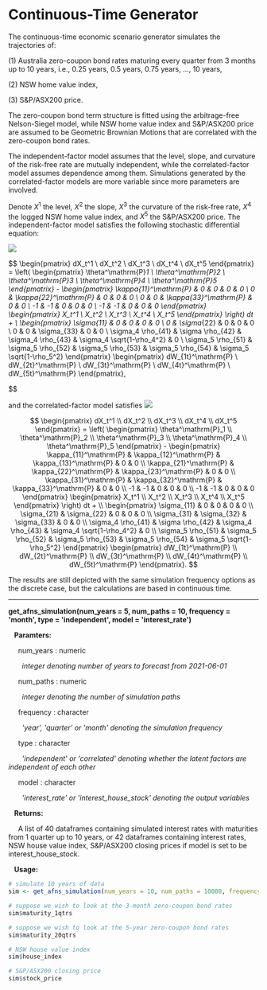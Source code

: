 # Continuous-Time Generator

The continuous-time economic scenario generator simulates the trajectories of: 

(1) Australia zero-coupon bond rates maturing every quarter from 3 months up to 10 years, i.e., 0.25 years, 0.5 years, 0.75 years, ..., 10 years, 

(2) NSW home value index,  

(3) S&P/ASX200 price. 

The zero-coupon bond term structure is fitted using the arbitrage-free Nelson-Siegel model, while NSW home value index and S&P/ASX200 price are assumed to be Geometric Brownian Motions that are correlated with the zero-coupon bond rates. 

The independent-factor model assumes that the level, slope, and curvature of the risk-free rate are mutually independent, while the correlated-factor model assumes dependence among them. Simulations generated by the correlated-factor models are more variable since more parameters are involved. 

Denote $X^1$ the level, $X^2$ the slope, $X^3$ the curvature of the risk-free rate, $X^4$ the logged NSW home value index, and $X^5$ the S&P/ASX200 price. The independent-factor model satisfies the following stochastic differential equation: 

![](https://latex.codecogs.com/svg.latex?\begin{pmatrix}&space;&space;&space;&space;&space;&space;&space;&space;dX_t^1&space;\\&space;dX_t^2&space;\\&space;dX_t^3&space;\\&space;dX_t^4&space;\\&space;dX_t^5\end{pmatrix}&space;=&space;\left(&space;\begin{pmatrix}&space;&space;&space;&space;&space;&space;&space;&space;\theta^\mathrm{P}_1&space;\\&space;\theta^\mathrm{P}_2&space;\\&space;\theta^\mathrm{P}_3&space;\\&space;\theta^\mathrm{P}_4&space;\\&space;\theta^\mathrm{P}_5\end{pmatrix}&space;-&space;\begin{pmatrix}&space;&space;&space;&space;&space;&space;&space;&space;\kappa_{11}^\mathrm{P}&space;&&space;0&space;&&space;0&space;&&space;0&space;&&space;0&space;\\&space;0&space;&&space;\kappa_{22}^\mathrm{P}&space;&&space;0&space;&&space;0&space;&&space;0&space;\\&space;0&space;&&space;0&space;&&space;\kappa_{33}^\mathrm{P}&space;&&space;0&space;&&space;0&space;\\&space;-1&space;&&space;-1&space;&&space;0&space;&&space;0&space;&&space;0&space;\\&space;-1&space;&&space;-1&space;&&space;0&space;&&space;0&space;&&space;0\end{pmatrix}&space;\begin{pmatrix}&space;&space;&space;&space;X_t^1&space;\\&space;X_t^2&space;\\&space;X_t^3&space;\\&space;X_t^4&space;\\&space;X_t^5\end{pmatrix}&space;\right)&space;dt&space;&plus;&space;\\&space;\begin{pmatrix}\sigma_{11}&space;&&space;0&space;&&space;0&space;&&space;0&space;&&space;0&space;\\&space;0&space;&&space;\sigma_{22}&space;&&space;0&space;&&space;0&space;&&space;0&space;\\&space;0&space;&&space;0&space;&&space;\sigma_{33}&space;&&space;0&space;&&space;0&space;\\&space;\sigma_4&space;\rho_{41}&space;&&space;\sigma&space;\rho_{42}&space;&&space;\sigma_4&space;\rho_{43}&space;&&space;\sigma_4&space;\sqrt{1-\rho_4^2}&space;&&space;0&space;\\&space;\sigma_5&space;\rho_{51}&space;&&space;\sigma_5&space;\rho_{52}&space;&&space;\sigma_5&space;\rho_{53}&space;&&space;\sigma_5&space;\rho_{54}&space;&&space;\sigma_5&space;\sqrt{1-\rho_5^2}\end{pmatrix}&space;\begin{pmatrix}dW_{1t}^\mathrm{P}&space;\\&space;dW_{2t}^\mathrm{P}&space;\\&space;dW_{3t}^\mathrm{P}&space;\\&space;dW_{4t}^\mathrm{P}&space;\\&space;dW_{5t}^\mathrm{P}\end{pmatrix},)

$$
\begin{pmatrix}
        dX_t^1 \\ dX_t^2 \\ dX_t^3 \\ dX_t^4 \\ dX_t^5
\end{pmatrix} = \left( \begin{pmatrix}
        \theta^\mathrm{P}_1 \\ \theta^\mathrm{P}_2 \\ \theta^\mathrm{P}_3 \\ \theta^\mathrm{P}_4 \\ \theta^\mathrm{P}_5
\end{pmatrix} - \begin{pmatrix}
        \kappa_{11}^\mathrm{P} & 0 & 0 & 0 & 0 \\ 0 & \kappa_{22}^\mathrm{P} & 0 & 0 & 0 \\ 0 & 0 & \kappa_{33}^\mathrm{P} & 0 & 0 \\ -1 & -1 & 0 & 0 & 0 \\ -1 & -1 & 0 & 0 & 0
\end{pmatrix} \begin{pmatrix}
    X_t^1 \\ X_t^2 \\ X_t^3 \\ X_t^4 \\ X_t^5
\end{pmatrix} \right) dt + \\ \begin{pmatrix}
\sigma_{11} & 0 & 0 & 0 & 0 \\ 0 & \sigma_{22} & 0 & 0 & 0 \\ 0 & 0 & \sigma_{33} & 0 & 0 \\ \sigma_4 \rho_{41} & \sigma \rho_{42} & \sigma_4 \rho_{43} & \sigma_4 \sqrt{1-\rho_4^2} & 0 \\ \sigma_5 \rho_{51} & \sigma_5 \rho_{52} & \sigma_5 \rho_{53} & \sigma_5 \rho_{54} & \sigma_5 \sqrt{1-\rho_5^2}
\end{pmatrix} \begin{pmatrix}
dW_{1t}^\mathrm{P} \\ dW_{2t}^\mathrm{P} \\ dW_{3t}^\mathrm{P} \\ dW_{4t}^\mathrm{P} \\ dW_{5t}^\mathrm{P}
\end{pmatrix},

$$

and the correlated-factor model satisfies ![](https://latex.codecogs.com/svg.image?\begin{pmatrix}&space;&space;&space;&space;&space;&space;&space;&space;dX_t^1&space;\\&space;dX_t^2&space;\\&space;dX_t^3&space;\\&space;dX_t^4&space;\\&space;dX_t^5\end{pmatrix}&space;=&space;\left(&space;\begin{pmatrix}&space;&space;&space;&space;&space;&space;&space;&space;\theta^\mathrm{P}_1&space;\\&space;\theta^\mathrm{P}_2&space;\\&space;\theta^\mathrm{P}_3&space;\\&space;\theta^\mathrm{P}_4&space;\\&space;\theta^\mathrm{P}_5\end{pmatrix}&space;-&space;\begin{pmatrix}&space;&space;&space;&space;&space;&space;&space;&space;\kappa_{11}^\mathrm{P}&space;&&space;\kappa_{12}^\mathrm{P}&space;&&space;\kappa_{13}^\mathrm{P}&space;&&space;0&space;&&space;0&space;\\&space;\kappa_{21}^\mathrm{P}&space;&&space;\kappa_{22}^\mathrm{P}&space;&&space;\kappa_{23}^\mathrm{P}&space;&&space;0&space;&&space;0&space;\\&space;\kappa_{31}^\mathrm{P}&space;&&space;\kappa_{32}^\mathrm{P}&space;&&space;\kappa_{33}^\mathrm{P}&space;&&space;0&space;&&space;0&space;\\&space;-1&space;&&space;-1&space;&&space;0&space;&&space;0&space;&&space;0&space;\\&space;-1&space;&&space;-1&space;&&space;0&space;&&space;0&space;&&space;0\end{pmatrix}&space;\begin{pmatrix}&space;&space;&space;&space;X_t^1&space;\\&space;X_t^2&space;\\&space;X_t^3&space;\\&space;X_t^4&space;\\&space;X_t^5\end{pmatrix}&space;\right)&space;dt&space;&plus;&space;\\&space;\begin{pmatrix}\sigma_{11}&space;&&space;0&space;&&space;0&space;&&space;0&space;&&space;0&space;\\&space;\sigma_{21}&space;&&space;\sigma_{22}&space;&&space;0&space;&&space;0&space;&&space;0&space;\\&space;\sigma_{31}&space;&&space;\sigma_{32}&space;&&space;\sigma_{33}&space;&&space;0&space;&&space;0&space;\\&space;\sigma_4&space;\rho_{41}&space;&&space;\sigma&space;\rho_{42}&space;&&space;\sigma_4&space;\rho_{43}&space;&&space;\sigma_4&space;\sqrt{1-\rho_4^2}&space;&&space;0&space;\\&space;\sigma_5&space;\rho_{51}&space;&&space;\sigma_5&space;\rho_{52}&space;&&space;\sigma_5&space;\rho_{53}&space;&&space;\sigma_5&space;\rho_{54}&space;&&space;\sigma_5&space;\sqrt{1-\rho_5^2}\end{pmatrix}&space;\begin{pmatrix}dW_{1t}^\mathrm{P}&space;\\&space;dW_{2t}^\mathrm{P}&space;\\&space;dW_{3t}^\mathrm{P}&space;\\&space;dW_{4t}^\mathrm{P}&space;\\&space;dW_{5t}^\mathrm{P}\end{pmatrix}.)


$$
\begin{pmatrix}
        dX_t^1 \\ dX_t^2 \\ dX_t^3 \\ dX_t^4 \\ dX_t^5
\end{pmatrix} = \left( \begin{pmatrix}
        \theta^\mathrm{P}_1 \\ \theta^\mathrm{P}_2 \\ \theta^\mathrm{P}_3 \\ \theta^\mathrm{P}_4 \\ \theta^\mathrm{P}_5
\end{pmatrix} - \begin{pmatrix}
        \kappa_{11}^\mathrm{P} & \kappa_{12}^\mathrm{P} & \kappa_{13}^\mathrm{P} & 0 & 0 \\ \kappa_{21}^\mathrm{P} & \kappa_{22}^\mathrm{P} & \kappa_{23}^\mathrm{P} & 0 & 0 \\ \kappa_{31}^\mathrm{P} & \kappa_{32}^\mathrm{P} & \kappa_{33}^\mathrm{P} & 0 & 0 \\ -1 & -1 & 0 & 0 & 0 \\ -1 & -1 & 0 & 0 & 0
\end{pmatrix} \begin{pmatrix}
    X_t^1 \\ X_t^2 \\ X_t^3 \\ X_t^4 \\ X_t^5
\end{pmatrix} \right) dt + \\ \begin{pmatrix}
\sigma_{11} & 0 & 0 & 0 & 0 \\ \sigma_{21} & \sigma_{22} & 0 & 0 & 0 \\ \sigma_{31} & \sigma_{32} & \sigma_{33} & 0 & 0 \\ \sigma_4 \rho_{41} & \sigma \rho_{42} & \sigma_4 \rho_{43} & \sigma_4 \sqrt{1-\rho_4^2} & 0 \\ \sigma_5 \rho_{51} & \sigma_5 \rho_{52} & \sigma_5 \rho_{53} & \sigma_5 \rho_{54} & \sigma_5 \sqrt{1-\rho_5^2}
\end{pmatrix} \begin{pmatrix}
dW_{1t}^\mathrm{P} \\ dW_{2t}^\mathrm{P} \\ dW_{3t}^\mathrm{P} \\ dW_{4t}^\mathrm{P} \\ dW_{5t}^\mathrm{P}
\end{pmatrix}.
$$

The results are still depicted with the same simulation frequency options as the discrete case, but the calculations are based in continuous time. 

---

**get_afns_simulation(num_years = 5, num_paths = 10, frequency = 'month', type = 'independent', model = 'interest_rate')**

&nbsp;&nbsp; **Paramters:**

&nbsp;&nbsp;&nbsp;&nbsp; num_years : numeric

&nbsp;&nbsp;&nbsp;&nbsp;&nbsp;&nbsp; *integer denoting number of years to forecast from 2021-06-01*

&nbsp;&nbsp;&nbsp;&nbsp; num_paths : numeric

&nbsp;&nbsp;&nbsp;&nbsp;&nbsp;&nbsp; *integer denoting the number of simulation paths*

&nbsp;&nbsp;&nbsp;&nbsp; frequency : character

&nbsp;&nbsp;&nbsp;&nbsp;&nbsp;&nbsp; *'year', 'quarter' or 'month' denoting the simulation frequency*

&nbsp;&nbsp;&nbsp;&nbsp; type : character

&nbsp;&nbsp;&nbsp;&nbsp;&nbsp;&nbsp; *'independent' or 'correlated' denoting whether the latent factors are independent of each other*

&nbsp;&nbsp;&nbsp;&nbsp; model : character

&nbsp;&nbsp;&nbsp;&nbsp;&nbsp;&nbsp; *'interest_rate' or 'interest_house_stock' denoting the output variables*

&nbsp;&nbsp; **Returns:**

&nbsp;&nbsp;&nbsp;&nbsp; A list of 40 dataframes containing simulated interest rates with maturities from 1 quarter up to 10 years, or 42 dataframes containing interest rates, NSW house value index, S&P/ASX200 closing prices if model is set to be interest_house_stock.  

&nbsp;&nbsp; **Usage:**

```r
# simulate 10 years of data 
sim <- get_afns_simulation(num_years = 10, num_paths = 10000, frequency = 'year', type = 'independent', model = 'interest_house_stock')

# suppose we wish to look at the 3-month zero-coupon bond rates
sim$maturity_1qtrs

# suppose we wish to look at the 5-year zero-coupon bond rates
sim$maturity_20qtrs

# NSW house value index 
sim$house_index

# S&P/ASX200 closing price 
sim$stock_price 
```


